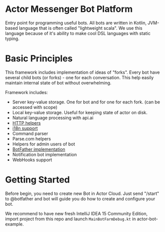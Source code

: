 # Actor Messenger Bot Platform

Entry point for programming useful bots. All bots are written in Kotlin, JVM-based language that is often called "lightweight scala".
We use this language because of it's ability to make cool DSL languages with static typing.

# Basic Principles

This framework includes implementation of ideas of "forks". Every bot have several child bots (or forks) - one for each conversation. This help easily maintain internal state of bot without overwhelming.

Framework includes:
* Server key-value storage. One for bot and for one for each fork. (can be accessed with scope)
* Local key-value storage. Useful for keeping state of actor on disk.
* Natural language processing with api.ai
* [HTTP helpers](docs/HTTP.md)
* [i18n support](docs/I18N.md)
* Command parser
* Parse.com helpers
* Helpers for admin users of bot
* [BotFather implementation](actor-bots/src/main/java/im/actor/bots/embedded/BotFather.kt)
* Notification bot implementation
* WebHooks support

# Getting Started

Before begin, you need to create new Bot in Actor Cloud. Just send "/start" to @botfather and bot will guide you do how to create and configure your bot.

We recommend to have new fresh IntelliJ IDEA 15 Community Edition, import project from this repo and launch `MainBotFarmDebug.kt` in actor-bot-example.
